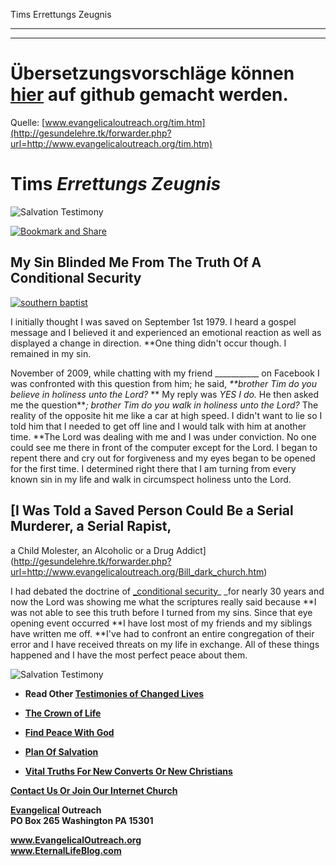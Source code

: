 <!--t Tims Errettungs Zeugnis - in Arbeit (0% übersetzt) t-->
<!--d d-->

Tims Errettungs Zeugnis

- - - 
- - -

# Übersetzungsvorschläge können [hier](https://github.com/gesundelehre/gesundelehre_translate/blob/master/content/static/zeugnisse/tims-errettungs-zeugnis.md) auf github gemacht werden.

Quelle: [www.evangelicaloutreach.org/tim.htm](http://gesundelehre.tk/forwarder.php?url=http://www.evangelicaloutreach.org/tim.htm)



# Tims _Errettungs Zeugnis_

![Salvation Testimony](../files/pictures/a-colorb.gif)


[![Bookmark and Share](../s7.addthis.com/static/btn/v2/lg-share-en.gif)](http://www.addthis.com/bookmark.php?v=250&username=xa-4ce723c86d857fe0)



## My Sin Blinded Me From The Truth Of A Conditional Security

[![southern baptist](../files/pictures/sins-blinded-me-from-seeing-the-truth.jpg "I was deceived because of SIN.")](http://gesundelehre.tk/forwarder.php?url=http://www.evangelicaloutreach.org/anothergospel.html)

I initially thought I was saved on September 1st 1979\. I heard a gospel message and I believed it and experienced an emotional reaction as well as displayed a change in direction. **One thing didn't occur though. I remained in my sin.

November of 2009, while chatting with my friend ___________ on Facebook I was confronted with this question from him; he said, _**brother Tim do you believe in holiness unto the Lord?_ ** My reply was _YES I do._ He then asked me the question**_; brother Tim do you walk in holiness unto the Lord?_ The reality of the opposite hit me like a car at high speed. I didn't want to lie so I told him that I needed to get off line and I would talk with him at another time. **The Lord was dealing with me and I was under conviction. No one could see me there in front of the computer except for the Lord. I began to repent there and cry out for forgiveness and my eyes began to be opened for the first time. I determined right there that I am turning from every known sin in my life and walk in circumspect holiness unto the Lord.

## [I Was Told a Saved Person Could Be a Serial Murderer, a Serial Rapist,
 a Child Molester, an Alcoholic or a Drug Addict](http://gesundelehre.tk/forwarder.php?url=http://www.evangelicaloutreach.org/Bill_dark_church.htm)

I had debated the doctrine of [_conditional security](http://gesundelehre.tk/forwarder.php?url=http://www.evangelicaloutreach.org/eternal-security.html)_ _for nearly 30 years and now the Lord was showing me what the scriptures really said because **I was not able to see this truth before I turned from my sins. Since that eye opening event occurred **I have lost most of my friends and my siblings have written me off. **I've had to confront an entire congregation of their error and I have received threats on my life in exchange. All of these things happened and I have the most perfect peace about them.

![Salvation Testimony](../files/pictures/a-colorb.gif)

- **Read Other [Testimonies of Changed Lives](http://gesundelehre.tk/forwarder.php?url=http://www.evangelicaloutreach.org/paul.html)**

- **[The Crown of Life](http://gesundelehre.tk/forwarder.php?url=http://www.evangelicaloutreach.org/crown.html)**

- **[Find Peace With God](http://gesundelehre.tk/forwarder.php?url=http://www.evangelicaloutreach.org/peace.htm)**

- **[Plan Of Salvation](http://gesundelehre.tk/forwarder.php?url=http://www.evangelicaloutreach.org/plan-of-salvation.html)**

- **[Vital Truths For New Converts Or New Christians](http://gesundelehre.tk/forwarder.php?url=http://www.evangelicaloutreach.org/newconverts.html)**

**[Contact Us Or Join Our Internet Church](http://gesundelehre.tk/forwarder.php?url=http://www.evangelicaloutreach.org/contact.html)**

**[Evangelical](http://gesundelehre.tk/forwarder.php?url=http://www.evangelicaloutreach.org/index.html) Outreach**  
**PO Box 265 Washington PA 15301**

**www.EvangelicalOutreach.org**  
**www.EternalLifeBlog.com**